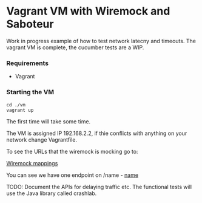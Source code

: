 Vagrant VM with Wiremock and Saboteur
=====================================

Work in progress example of how to test network latecny and timeouts. The vagrant VM is complete, the cucumber tests are a WIP.

### Requirements
* Vagrant

### Starting the VM

```
cd ./vm
vagrant up
```

The first time will take some time.

The VM is assigned IP 192.168.2.2, if thie conflicts with anything on your network change Vagrantfile.

To see the URLs that the wiremock is mocking go to:

[Wiremock mappings](http://192.168.2.2:8080/__admin/)

You can see we have one endpoint on /name - [name](http://192.168.2.2:8080/name)

TODO:
Document the APIs for delaying traffic etc. The functional tests will use the Java library called crashlab.


